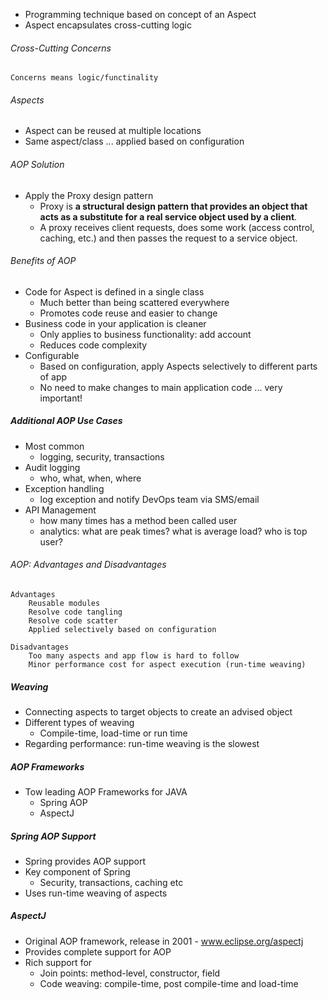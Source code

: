 
- Programming technique based on concept of an Aspect
- Aspect encapsulates cross-cutting logic


###### Cross-Cutting Concerns 
	Concerns means logic/functinality

###### Aspects
- Aspect can be reused at multiple locations
- Same aspect/class ... applied based on configuration

###### AOP Solution
- Apply the Proxy design pattern
	- Proxy is **a structural design pattern that provides an object that acts as a substitute for a real service object used by a client**. 
	- A proxy receives client requests, does some work (access control, caching, etc.) and then passes the request to a service object.

###### Benefits of AOP 
- Code for Aspect is defined in a single class
	- Much better than being scattered everywhere
	- Promotes code reuse and easier to change
- Business code in your application is cleaner
	- Only applies to business functionality: add account
	- Reduces code complexity
- Configurable
	- Based on configuration, apply Aspects selectively to different parts of app
	- No need to make changes to main application code ... very important!

##### Additional AOP Use Cases
- Most common
	- logging, security, transactions
- Audit logging
	- who, what, when, where
- Exception handling
	- log exception and notify DevOps team via SMS/email
- API Management
	- how many times has a method been called user
	- analytics: what are peak times? what is average load? who is top user?

###### AOP: Advantages and Disadvantages
	Advantages
		Reusable modules
		Resolve code tangling
		Resolve code scatter
		Applied selectively based on configuration
		   
	Disadvantages
		Too many aspects and app flow is hard to follow
		Minor performance cost for aspect execution (run-time weaving)


##### Weaving
- Connecting aspects to target objects to create an advised object
- Different types of weaving
	- Compile-time, load-time or run time
- Regarding performance: run-time weaving is the slowest
##### AOP Frameworks
- Tow leading AOP Frameworks for JAVA
	- Spring AOP
	- AspectJ

##### Spring AOP Support
- Spring provides AOP support
- Key component of Spring
	- Security, transactions, caching etc
- Uses run-time weaving of aspects

##### AspectJ
- Original AOP framework, release in 2001 - www.eclipse.org/aspectj
- Provides complete support for AOP
- Rich support for
	- Join points: method-level, constructor, field
	- Code weaving: compile-time, post compile-time and load-time